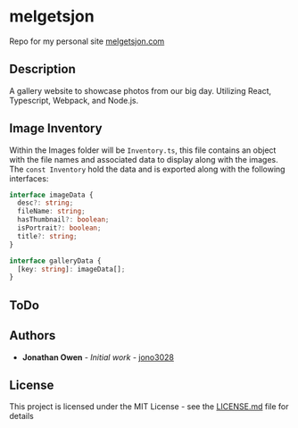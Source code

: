 # melgetsjon
Repo for my personal site [melgetsjon.com](http://www.melgetsjon.com)

## Description
A gallery website to showcase photos from our big day. Utilizing React, Typescript, Webpack, and Node.js.

## Image Inventory
Within the Images folder will be `Inventory.ts`, this file contains an object with the file names and associated data to display along with
the images. The `const Inventory` hold the data and is exported along with the following interfaces: 

```typescript
interface imageData {
  desc?: string;
  fileName: string;
  hasThumbnail?: boolean;
  isPortrait?: boolean;
  title?: string;
}

interface galleryData {
  [key: string]: imageData[];
}
```

## ToDo

## Authors

* **Jonathan Owen** - *Initial work* - [jono3028](https://github.com/jono3028)

## License

This project is licensed under the MIT License - see the [LICENSE.md](LICENSE.md) file for details
